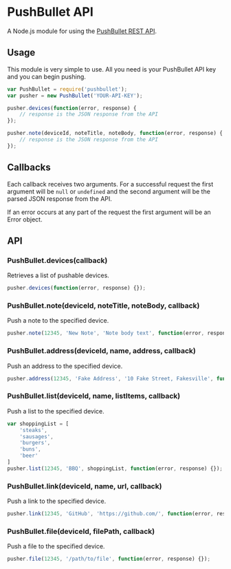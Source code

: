 # PushBullet API

A Node.js module for using the [PushBullet REST API](https://www.pushbullet.com/api).

## Usage

This module is very simple to use.  All you need is your PushBullet API key and you can begin pushing.

```javascript
var PushBullet = require('pushbullet');
var pusher = new PushBullet('YOUR-API-KEY');

pusher.devices(function(error, response) {
	// response is the JSON response from the API
});

pusher.note(deviceId, noteTitle, noteBody, function(error, response) {
	// response is the JSON response from the API
});
```

## Callbacks

Each callback receives two arguments.  For a successful request the first argument will be `null` or `undefined`
and the second argument will be the parsed JSON response from the API.

If an error occurs at any part of the request the first argument will be an Error object.

## API

### PushBullet.devices(callback)

Retrieves a list of pushable devices.

```javascript
pusher.devices(function(error, response) {});
```

### PushBullet.note(deviceId, noteTitle, noteBody, callback)

Push a note to the specified device.

```javascript
pusher.note(12345, 'New Note', 'Note body text', function(error, response) {});
```

### PushBullet.address(deviceId, name, address, callback)

Push an address to the specified device.

```javascript
pusher.address(12345, 'Fake Address', '10 Fake Street, Fakesville', function(error, response) {});
```

### PushBullet.list(deviceId, name, listItems, callback)

Push a list to the specified device.

```javascript
var shoppingList = [
	'steaks',
	'sausages',
	'burgers',
	'buns',
	'beer'
]
pusher.list(12345, 'BBQ', shoppingList, function(error, response) {});
```

### PushBullet.link(deviceId, name, url, callback)

Push a link to the specified device.

```javascript
pusher.link(12345, 'GitHub', 'https://github.com/', function(error, response) {});
```

### PushBullet.file(deviceId, filePath, callback)

Push a file to the specified device.

```javascript
pusher.file(12345, '/path/to/file', function(error, response) {});
```

